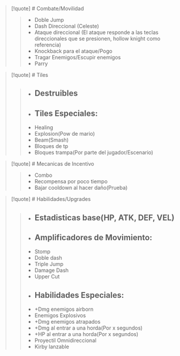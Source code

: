 >[!quote] # Combate/Movilidad
>>- Doble Jump
>>- Dash Direccional (Celeste)
>>- Ataque direccional (El ataque responde a las teclas direccionales que se presionen, hollow knight como referencia)
>>- Knockback para el ataque/Pogo
>>- Tragar Enemigos/Escupir enemigos
>>- Parry

>[!quote] # Tiles
>>- ## Destruibles
>>- ## Tiles Especiales:
>>	- Healing
>>	- Explosion(Pow de mario)
>>	- Beam(Smash)
>>	- Bloques de tp
>>	- Bloques trampa(Por parte del jugador/Escenario)

>[!quote] # Mecanicas de Incentivo
>>- Combo
>>- Recompensa por poco tiempo
>>- Bajar cooldown al hacer daño(Prueba)

>[!quote] # Habilidades/Upgrades
>>- ## Estadisticas base(HP, ATK, DEF, VEL)
>>- ## Amplificadores de Movimiento:
>>	- Stomp
>>	- Doble dash
>>	- Triple Jump
>>	- Damage Dash
>>	- Upper Cut
>>- ## Habilidades Especiales:
>>	- +Dmg enemigos airborn
>>	- Enemigos Explosivos
>>	- +Dmg enemigos atrapados
>>	- +Dmg al entrar a una horda(Por x segundos)
>>	- +HP al entrar a una horda(Por x segundos)
>>	- Proyectil Omnidireccional
>>	- Kirby lanzable

